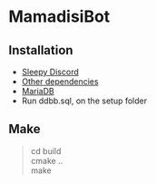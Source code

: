 # MamadisiBot

## Installation
- [Sleepy Discord](https://yourwaifu.dev/sleepy-discord/docs/)
- [Other dependencies](https://yourwaifu.dev/sleepy-discord/docs/setup-standard/)
- [MariaDB](https://stackoverflow.com/a/64042772/9178470)
- Run ddbb.sql, on the setup folder

## Make
> cd build<br>
> cmake ..<br>
> make
